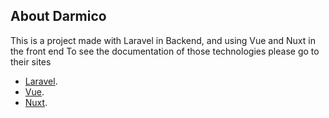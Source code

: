 ## About Darmico

This is a project made with Laravel in Backend, and using Vue and Nuxt in the front end
To see the documentation of those technologies please go to their sites


- [Laravel](https://laravel.com).
- [Vue](https://vuejs.org).
- [Nuxt](https://nuxt.com).

